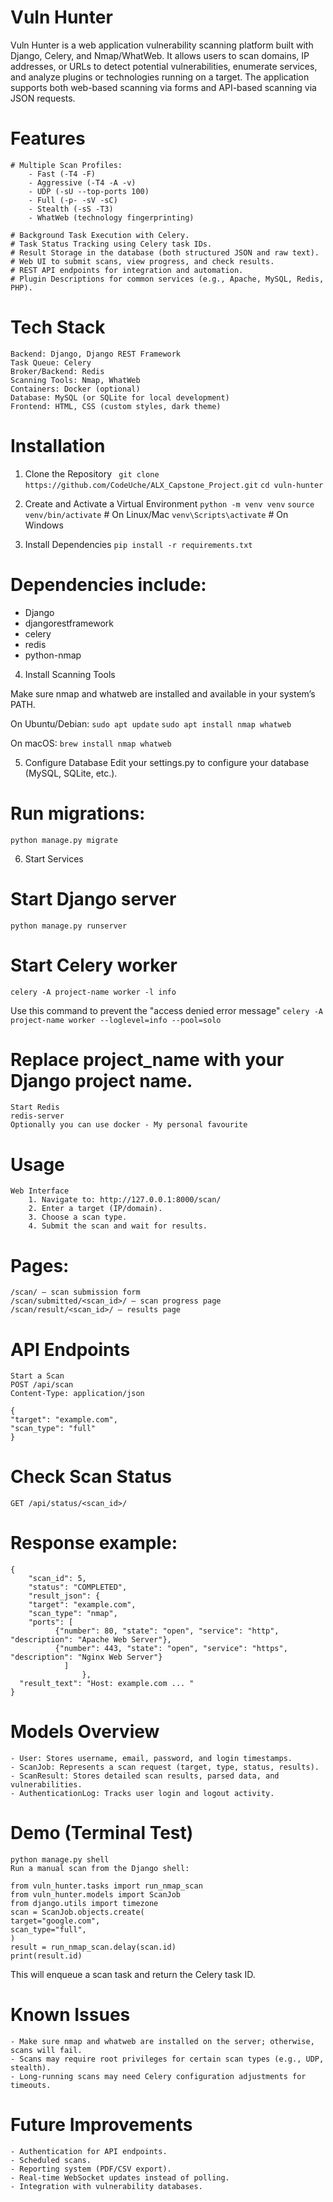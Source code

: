# Vuln Hunter

Vuln Hunter is a web application vulnerability scanning platform built with Django, Celery, and Nmap/WhatWeb.
It allows users to scan domains, IP addresses, or URLs to detect potential vulnerabilities, enumerate services, and analyze plugins or technologies running on a target.
The application supports both web-based scanning via forms and API-based scanning via JSON requests.

# Features

    # Multiple Scan Profiles:
        - Fast (-T4 -F)
        - Aggressive (-T4 -A -v)
        - UDP (-sU --top-ports 100)
        - Full (-p- -sV -sC)
        - Stealth (-sS -T3)
        - WhatWeb (technology fingerprinting)

    # Background Task Execution with Celery.
    # Task Status Tracking using Celery task IDs.
    # Result Storage in the database (both structured JSON and raw text).
    # Web UI to submit scans, view progress, and check results.
    # REST API endpoints for integration and automation.
    # Plugin Descriptions for common services (e.g., Apache, MySQL, Redis, PHP).

# Tech Stack
    Backend: Django, Django REST Framework
    Task Queue: Celery
    Broker/Backend: Redis
    Scanning Tools: Nmap, WhatWeb
    Containers: Docker (optional)
    Database: MySQL (or SQLite for local development)
    Frontend: HTML, CSS (custom styles, dark theme)

# Installation
1. Clone the Repository
` git clone https://github.com/CodeUche/ALX_Capstone_Project.git`
` cd vuln-hunter `

2. Create and Activate a Virtual Environment
` python -m venv venv `
` source venv/bin/activate `  # On Linux/Mac
` venv\Scripts\activate `      # On Windows

3. Install Dependencies
` pip install -r requirements.txt `

# Dependencies include:
- Django
- djangorestframework
- celery
- redis
- python-nmap

4. Install Scanning Tools

Make sure nmap and whatweb are installed and available in your system’s PATH.

On Ubuntu/Debian:
` sudo apt update `
` sudo apt install nmap whatweb `

On macOS:
` brew install nmap whatweb `

5. Configure Database
    Edit your settings.py to configure your database (MySQL, SQLite, etc.).

# Run migrations:
` python manage.py migrate `

6. Start Services
# Start Django server
` python manage.py runserver `

# Start Celery worker
`celery -A project-name worker -l info`

Use this command to prevent the "access denied error message"
`celery -A project-name worker --loglevel=info --pool=solo` 

# Replace project_name with your Django project name.
    Start Redis
    redis-server
    Optionally you can use docker - My personal favourite

# Usage
    Web Interface
        1. Navigate to: http://127.0.0.1:8000/scan/
        2. Enter a target (IP/domain).
        3. Choose a scan type.
        4. Submit the scan and wait for results.

# Pages:
    /scan/ – scan submission form
    /scan/submitted/<scan_id>/ – scan progress page
    /scan/result/<scan_id>/ – results page

# API Endpoints
    Start a Scan
    POST /api/scan
    Content-Type: application/json

    {
    "target": "example.com",
    "scan_type": "full"
    }

# Check Scan Status
    GET /api/status/<scan_id>/


# Response example:
    {
        "scan_id": 5,
        "status": "COMPLETED",
        "result_json": {
        "target": "example.com",
        "scan_type": "nmap",
        "ports": [
              {"number": 80, "state": "open", "service": "http", "description": "Apache Web Server"},
              {"number": 443, "state": "open", "service": "https", "description": "Nginx Web Server"}
                ]
                    },
      "result_text": "Host: example.com ... "
    } 


# Models Overview
    - User: Stores username, email, password, and login timestamps.
    - ScanJob: Represents a scan request (target, type, status, results).
    - ScanResult: Stores detailed scan results, parsed data, and vulnerabilities.
    - AuthenticationLog: Tracks user login and logout activity.

# Demo (Terminal Test)
    python manage.py shell 
    Run a manual scan from the Django shell:
    
    from vuln_hunter.tasks import run_nmap_scan
    from vuln_hunter.models import ScanJob
    from django.utils import timezone
    scan = ScanJob.objects.create(
    target="google.com",
    scan_type="full",
    )
    result = run_nmap_scan.delay(scan.id)
    print(result.id)

This will enqueue a scan task and return the Celery task ID.

# Known Issues

    - Make sure nmap and whatweb are installed on the server; otherwise, scans will fail.
    - Scans may require root privileges for certain scan types (e.g., UDP, stealth).
    - Long-running scans may need Celery configuration adjustments for timeouts.

# Future Improvements

    - Authentication for API endpoints.
    - Scheduled scans.
    - Reporting system (PDF/CSV export).
    - Real-time WebSocket updates instead of polling.
    - Integration with vulnerability databases.




